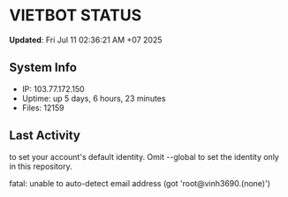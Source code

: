 # VIETBOT STATUS
**Updated**: Fri Jul 11 02:36:21 AM +07 2025

## System Info
- IP: 103.77.172.150
- Uptime: up 5 days, 6 hours, 23 minutes
- Files: 12159

## Last Activity

to set your account's default identity.
Omit --global to set the identity only in this repository.

fatal: unable to auto-detect email address (got 'root@vinh3690.(none)')
